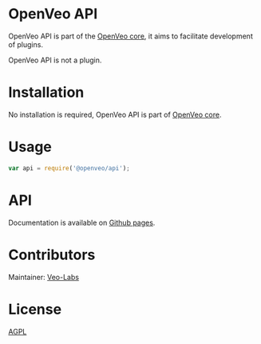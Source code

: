 # OpenVeo API

OpenVeo API is part of the [OpenVeo core](https://github.com/veo-labs/openveo-core), it aims to facilitate development of plugins.

OpenVeo API is not a plugin.

# Installation

No installation is required, OpenVeo API is part of [OpenVeo core](https://github.com/veo-labs/openveo-core).

# Usage

```javascript
var api = require('@openveo/api');
```

# API

Documentation is available on [Github pages](http://veo-labs.github.io/openveo-api/6.2.1/index.html).

# Contributors

Maintainer: [Veo-Labs](http://www.veo-labs.com/)

# License

[AGPL](http://www.gnu.org/licenses/agpl-3.0.en.html)
